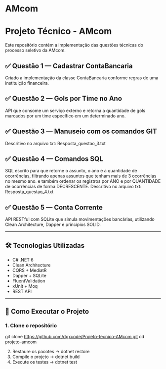 # AMcom

# Projeto Técnico - AMcom

Este repositório contém a implementação das questões técnicas do processo seletivo da AMcom.

## ✅ Questão 1 — Cadastrar ContaBancaria

 Criado a implementação da classe ContaBancaria conforme regras de uma instituição financeira.

## ✅ Questão 2 — Gols por Time no Ano

API que consome um serviço externo e retorna a quantidade de gols marcados por um time específico em um determinado ano.

## ✅ Questão 3 — Manuseio com os comandos GIT

Descritivo no arquivo txt: Resposta_questao_3.txt

## ✅ Questão 4 — Comandos SQL 

SQL escrito para que retorne o assunto, o ano e a quantidade de ocorrências, filtrando apenas assuntos que tenham mais de 3 ocorrências no mesmo ano.
e também ordenar os registros por ANO e por QUANTIDADE de ocorrências de forma DECRESCENTE.
Descritivo no arquivo txt: Resposta_questao_4.txt

## ✅ Questão 5 — Conta Corrente

API RESTful com SQLite que simula movimentações bancárias, utilizando Clean Architecture, Dapper e princípios SOLID.

---

## 🛠️ Tecnologias Utilizadas

- C# .NET 6
- Clean Architecture
- CQRS + MediatR
- Dapper + SQLite
- FluentValidation
- xUnit + Moq
- REST API

---

## 🚀 Como Executar o Projeto

### 1. Clone o repositório
git clone https://github.com/dgxcode/Projeto-tecnico-AMcom.git
cd projeto-amcom

2. Restaure os pacotes -> dotnet restore
3. Compile o projeto -> dotnet build
4. Execute os testes -> dotnet test
